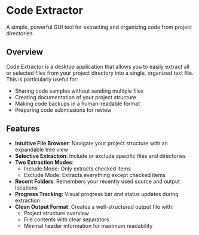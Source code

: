 # Code Extractor

A simple, powerful GUI tool for extracting and organizing code from project directories.

## Overview

Code Extractor is a desktop application that allows you to easily extract all or selected files from your project directory into a single, organized text file. This is particularly useful for:

- Sharing code samples without sending multiple files
- Creating documentation of your project structure
- Making code backups in a human-readable format
- Preparing code submissions for review

## Features

- **Intuitive File Browser**: Navigate your project structure with an expandable tree view
- **Selective Extraction**: Include or exclude specific files and directories
- **Two Extraction Modes**:
  - Include Mode: Only extracts checked items
  - Exclude Mode: Extracts everything except checked items
- **Recent Folders**: Remembers your recently used source and output locations
- **Progress Tracking**: Visual progress bar and status updates during extraction
- **Clean Output Format**: Creates a well-structured output file with:
  - Project structure overview
  - File contents with clear separators
  - Minimal header information for maximum readability
